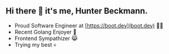 ## Hi there 👋 it's me, Hunter Beckmann.

- Proud Software Engineer at [https://boot.dev](boot.dev) 🐻✨
- Recent Golang Enjoyer 🐹
- Frontend Sympathizer 😹
- Trying my best 💀
